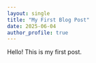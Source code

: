 ```yaml
---
layout: single
title: "My First Blog Post"
date: 2025-06-04
author_profile: true
---
```


Hello! This is my first post.
